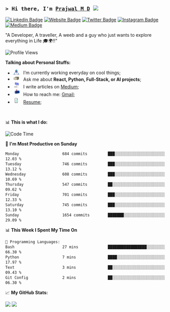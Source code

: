 ### <samp>&gt; Hi there, I'm <a href="https://prajwalmd.vercel.app/" target="_blank">Prajwal M D</a> <img src="https://media.giphy.com/media/hvRJCLFzcasrR4ia7z/giphy.gif" width="25"> </samp>

[![Linkedin Badge](https://img.shields.io/badge/-LinkedIn-0e76a8?style=flat-square&logo=Linkedin&logoColor=white)](https://www.linkedin.com/in/prajwal-m-d)
[![Website Badge](https://img.shields.io/badge/Website-3b5998?style=flat-square&logo=google-chrome&logoColor=white)](https://prajwalmd.vercel.app/)
[![Twitter Badge](https://img.shields.io/badge/-Twitter-00acee?style=flat-square&logo=Twitter&logoColor=white)](https://x.com/PrajwalMD18)
[![Instagram Badge](https://img.shields.io/badge/-Instagram-e4405f?style=flat-square&logo=Instagram&logoColor=white)](https://www.instagram.com/_.praj.wal._/)
[![Medium Badge](https://img.shields.io/badge/medium-%2312100E.svg?&style=for-square&logo=medium&logoColor=white)](https://medium.com/@prajju.18gryphon)

"A Developer, A traveller, A weeb and a guy who just wants to explore everything in Life 🎓🌍‼️"

![Profile Views](https://komarev.com/ghpvc/?username=Prajwal18-MD&label=Profile%20views&color=0e75b6&style=flat)  

**Talking about Personal Stuffs:**

- <img src="assets/developer.gif" width="21" />&nbsp;&nbsp; I’m currently working everyday on cool things;
- <img src="assets/message.gif" width="21" />&nbsp;&nbsp; Ask me about **React, Python, Full-Stack, or AI projects**;
- <img src="assets/laptop.gif" width="21" />&nbsp;&nbsp; I write articles on [Medium](https://medium.com/@prajju.18gryphon);
- <img src="assets/letterbox.gif" width="21" />&nbsp;&nbsp; How to reach me: [Gmail](prajju.18gryphon@gmail.com);
- <img src="assets/doc.gif" width="21" />&nbsp;&nbsp; [Resume](https://portfoliochatbot-h3zm.onrender.com/resume);

</br>

📊 **This is what I do:**
<!--START_SECTION:waka-->
![Code Time](http://img.shields.io/badge/Code%20Time-38%20hrs%2050%20mins-blue)

📅 **I'm Most Productive on Sunday** 

```text
Monday                   684 commits         ███░░░░░░░░░░░░░░░░░░░░░░   12.03 % 
Tuesday                  746 commits         ███░░░░░░░░░░░░░░░░░░░░░░   13.12 % 
Wednesday                608 commits         ███░░░░░░░░░░░░░░░░░░░░░░   10.69 % 
Thursday                 547 commits         ██░░░░░░░░░░░░░░░░░░░░░░░   09.62 % 
Friday                   701 commits         ███░░░░░░░░░░░░░░░░░░░░░░   12.33 % 
Saturday                 745 commits         ███░░░░░░░░░░░░░░░░░░░░░░   13.10 % 
Sunday                   1654 commits        ███████░░░░░░░░░░░░░░░░░░   29.09 % 
```


📊 **This Week I Spent My Time On** 

```text
💬 Programming Languages: 
Bash                     27 mins             █████████████████░░░░░░░░   66.30 % 
Python                   7 mins              ████░░░░░░░░░░░░░░░░░░░░░   17.97 % 
Text                     3 mins              ██░░░░░░░░░░░░░░░░░░░░░░░   09.43 % 
Git Config               2 mins              ██░░░░░░░░░░░░░░░░░░░░░░░   06.30 % 
```


<!--END_SECTION:waka-->


📈 **My GitHub Stats:**

<p>
  <img
    height="180em"
    src="https://github-readme-stats.vercel.app/api?username=Prajwal18-MD&show_icons=true&hide_border=true&count_private=true&include_all_commits=true&cache_seconds=1800"
  />
  <img
    height="180em"
    src="https://github-readme-stats.vercel.app/api/top-langs/?username=Prajwal18-MD&exclude_repo=KNN-Image-Classification&show_icons=true&hide_border=true&layout=compact&langs_count=8&cache_seconds=1800"
  />
</p>


